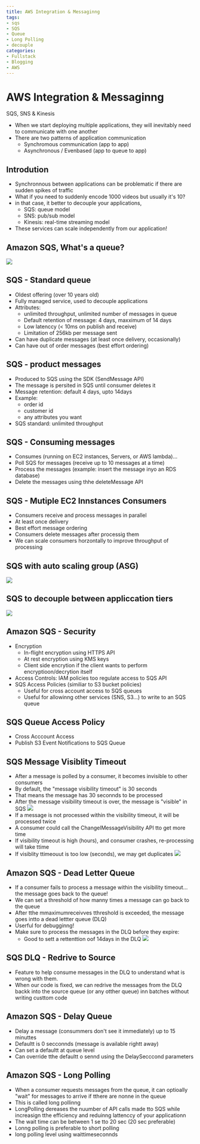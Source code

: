 ```yaml
---
title: AWS Integration & Messaginng
tags:
- sqs
- SQS
- Queue
- Long Polling
- decouple
categories:
- Fullstack
- Blogging
- AWS
---
```


# AWS Integration & Messaginng
SQS, SNS & Kinesis
- When we start deploying multiple applications, they will inevitably need to communicate with one another
- There are two patterns of application communication
    - Synchromous communication (app to app)
    - Asynchronous / Evenbased (app to queue to app)
## Introdution
- Synchronnous between applications can be problematic if there are sudden spikes of traffic
- What if you need to suddenly encode 1000 videos but usually it's 10?
- in that case, it better to decouple your applications,
    - SQS: queue model
    - SNS: pub/sub model
    - Kinesis: real-time streaming model
- These services can scale independently from our application!
## Amazon SQS, What's a queue?
![](https://data.terabox.com/thumbnail/e19ff69d211fc1e51950db00c82dca33?fid=4401547290288-250528-572541249214972&rt=pr&sign=FDTAER-DCb740ccc5511e5e8fedcff06b081203-LxKWvtxa2erWuhJObtVehWte5ts%3d&expires=8h&chkbd=0&chkv=0&dp-logid=100591921571805435&dp-callid=0&time=1667109600&size=c1680_u1050&quality=90&vuk=4401547290288&ft=image&autopolicy=1)
## SQS - Standard queue
- Oldest offering (over 10 years old)
- Fully managed service, used to decouple applications
- Attributes:
    - unlimited throughput, unlimited number of messages in queue
    - Default retention of message: 4 days, maxximum of 14 days
    - Low latenccy (< 10ms on publish and receive)
    - Limitation of 256kb per message sent
- Can have duplicate messages (at least once delivery, occasionally)
- Can have out of order messages (best effort ordering)
## SQS - product messages
- Produced to SQS using the SDK (SendMessage API)
- The message is persited in SQS until consumer deletes it
- Message retention: default 4 days, upto 14days
- Example:
    - order id
    - customer id
    - any attributes you want
- SQS standard: unlimited throughput
## SQS - Consuming messages
- Consumes (running on EC2 instances, Servers, or AWS lambda)...
- Poll SQS for messages (receive up to 10 messages at a time)
- Process the messages (example: insert the message inyo an RDS database)
- Delete the messages using thhe deleteMessage API
## SQS - Mutiple EC2 Innstances Consumers
- Consumers receive and process messages in parallel
- At least once delivery
- Best effort message ordering
- Consumers delete messages after processig them
- We can scale consumers horzontally to improve throughput of processing
## SQS with auto scaling group (ASG)
![](https://data.terabox.com/thumbnail/60fc2bdc059922b8468ef20723f6a421?fid=4401547290288-250528-497477940432260&rt=pr&sign=FDTAER-DCb740ccc5511e5e8fedcff06b081203-Nog0tlOFfrcPULlinQcUmAysrrs%3d&expires=8h&chkbd=0&chkv=0&dp-logid=102362295374213231&dp-callid=0&time=1667116800&size=c1680_u1050&quality=90&vuk=4401547290288&ft=image&autopolicy=1)
## SQS to decouple between appliccation tiers
![](https://data.terabox.com/thumbnail/f80aa192a0a4dcfaa593961f079adb61?fid=4401547290288-250528-626847050172989&rt=pr&sign=FDTAER-DCb740ccc5511e5e8fedcff06b081203-qMHNmkaZ9U%2bU7%2f%2bMan0PbbkXzV4%3d&expires=8h&chkbd=0&chkv=0&dp-logid=103471156007648684&dp-callid=0&time=1667120400&size=c1680_u1050&quality=90&vuk=4401547290288&ft=image&autopolicy=1)
## Amazon SQS - Security
- Encryption
    - In-flight encryption using HTTPS API
    - At rest encryption using KMS keys
    - Client side encrytion if the client wants to perform encryptioon/decrytion itself
- Access Controls: IAM policies too regulate access to SQS API
- SQS Access Policies (similiar to S3 bucket policies)
    - Useful for cross account access to SQS queues
    - Useful for allowinng other services (SNS, S3...) to write to an SQS queue
## SQS Queue Access Policy
- Cross Acccount Access
- Publish S3 Event Notifications to SQS Queue
## SQS Message Visiblity Timeout
- After a message is polled by a consumer, it becomes invisible to other consumers
- By default, the "message visibility timeout" is 30 seconds
- That means the message has 30 seconnds to be processed
- After the message visibility timeout is over, the message is "visible" in SQS
![](https://data.terabox.com/thumbnail/f756fc00768fa969d676b2666a2d9de8?fid=4401547290288-250528-188833361974328&rt=pr&sign=FDTAER-DCb740ccc5511e5e8fedcff06b081203-qcnvC0XfBAT35K3DEt7WJH5vSDY%3d&expires=8h&chkbd=0&chkv=0&dp-logid=132004244208837930&dp-callid=0&time=1667224800&size=c1680_u1050&quality=90&vuk=4401547290288&ft=image&autopolicy=1)
- If a message is not processed within the visibility timeout, it will be processed twice
- A consumer could call the ChangelMessageVisibility API tto get more time
- If visibility timeout is high (hours), and consumer crashes, re-processing will take ttime
- If visiblity ttimeouut is too low (seconds), we may get duplicates
![](https://data.terabox.com/thumbnail/d47c49082dec86f2e22da592a865975e?fid=4401547290288-250528-638498077057569&rt=pr&sign=FDTAER-DCb740ccc5511e5e8fedcff06b081203-jdlltFCiGrHAJHxoyKhoPQyKWKE%3d&expires=8h&chkbd=0&chkv=0&dp-logid=132070613337514410&dp-callid=0&time=1667224800&size=c1680_u1050&quality=90&vuk=4401547290288&ft=image&autopolicy=1)
## Amazon SQS - Dead Letter Queue
- If a consumer fails to process a message within the visibility timeout... the message goes back to the queue!
- We can set a threshold of how manny times a message can go back to the queue
- After tthe mmaximumreceivves tthreshold is exceeded, the message goes intto a dead lettter queue (DLQ)
- Userful for debugginng!
- Make sure to process the messages in the DLQ before they expire:
    - Good to sett a rettenttion oof 14days in the DLQ
![](https://data.terabox.com/thumbnail/4716a6d1bd945f1672018cecc0dc3c19?fid=4401547290288-250528-253963689416032&rt=pr&sign=FDTAER-DCb740ccc5511e5e8fedcff06b081203-V4lCvzDh%2byKWkokdmrzD%2fFpcPWE%3d&expires=8h&chkbd=0&chkv=0&dp-logid=132196486098997097&dp-callid=0&time=1667228400&size=c1680_u1050&quality=90&vuk=4401547290288&ft=image&autopolicy=1)
## SQS DLQ - Redrive to Source
- Feature to help consume messages in the DLQ to understand what is wrong with them.
- When our code is fixed, we can redrive the messages from the DLQ backk into the source queue (or any otther queue) inn batches without writing custtom code
## Amazon SQS - Delay Queue
- Delay a message (consummers don't see it immediately) up to 15 minuttes
- Defaultt is 0 secconnds (message is available rightt away)
- Can set a defaultt at queue level
- Can override tthe defaultt o sennd using the DelaySecccond parameters
## Amazon SQS - Long Polling
- When a consumer requests messages from the queue, it can optioally "wait" for messages to arrive if tthere are nonne in the queue
- This is called long pollinng
- LongPolling dereases the nuumber of API calls made tto SQS while increasign tthe efficiency and reduinng lattenccy of your applicationn
- The wait time can be between 1 se tto 20 sec (20 sec preferable)
- Lonng polling is preferable to short polling
- long polling level using waittimeseconnds
